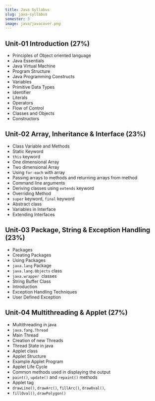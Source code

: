 ```yaml
---
title: Java Syllabus
slug: java-syllabus
semester: 3
image: java/javacover.png
---
```


## Unit-01 Introduction (27%)

- Principles of Object oriented language
- Java Essentials
- Java Virtual Machine
- Program Structure
- Java Programming Constructs
- Variables
- Primitive Data Types
- Identifier
- Literals
- Operators
- Flow of Control
- Classes and Objects
- Constructors

## Unit-02 Array, Inheritance & Interface (23%)

- Class Variable and Methods
- Static Keyword
- `this` keyword
- One dimensional Array
- Two dimensional Array
- Using `for-each` with array
- Passing arrays to methods and returning arrays from method
- Command line arguments
- Deriving classes using `extends` keyword
- Overriding Method
- `super` keyword, `final` keyword
- Abstract class
- Variables in Interface
- Extending Interfaces

## Unit-03 Package, String & Exception Handling (23%)

- Packages
- Creating Packages
- Using Packages
- `java.lang` Package
- `java.lang.Objects` class
- `java.wrapper `classes
- String Buffer Class
- Introduction
- Exception Handling Techniques
- User Defined Exception

## Unit-04 Multithreading & Applet (27%)

- Multithreading in java
- `java.fang.Thread`
- Main Thread
- Creation of new Threads
- Thread State in java
- Applet class
- Applet Structure
- Example Applet Program
- Applet Life Cycle
- Common methods used in displaying the output
- `paint()`, `update()` and `repaint()` methods
- Applet tag
- `drawLine()`, `drawArc()`, `fillArc()`, `drawOval()`,
- `fillOval()`, `drawPolygon()`
